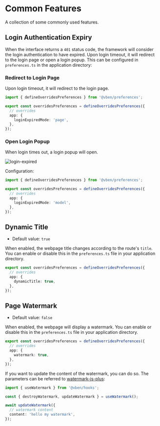 # Common Features

A collection of some commonly used features.

## Login Authentication Expiry

When the interface returns a `401` status code, the framework will consider the login authentication to have expired. Upon login timeout, it will redirect to the login page or open a login popup. This can be configured in `preferences.ts` in the application directory:

### Redirect to Login Page

Upon login timeout, it will redirect to the login page.

```ts
import { defineOverridesPreferences } from '@vben/preferences';

export const overridesPreferences = defineOverridesPreferences({
  // overrides
  app: {
    loginExpiredMode: 'page',
  },
});
```

### Open Login Popup

When login times out, a login popup will open.

![login-expired](/guide/login-expired.png)

Configuration:

```ts
import { defineOverridesPreferences } from '@vben/preferences';

export const overridesPreferences = defineOverridesPreferences({
  // overrides
  app: {
    loginExpiredMode: 'model',
  },
});
```

## Dynamic Title

- Default value: `true`

When enabled, the webpage title changes according to the route's `title`. You can enable or disable this in the `preferences.ts` file in your application directory.

```ts
export const overridesPreferences = defineOverridesPreferences({
  // overrides
  app: {
    dynamicTitle: true,
  },
});
```

## Page Watermark

- Default value: `false`

When enabled, the webpage will display a watermark. You can enable or disable this in the `preferences.ts` file in your application directory.

```ts
export const overridesPreferences = defineOverridesPreferences({
  // overrides
  app: {
    watermark: true,
  },
});
```

If you want to update the content of the watermark, you can do so. The parameters can be referred to [watermark-js-plus](https://zhensherlock.github.io/watermark-js-plus/):

```ts
import { useWatermark } from '@vben/hooks';

const { destroyWatermark, updateWatermark } = useWatermark();

await updateWatermark({
  // watermark content
  content: 'hello my watermark',
});
```
